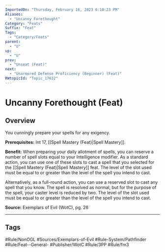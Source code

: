 ```yaml
---
ImportedOn: "Thursday, February 16, 2023 6:10:23 PM"
Aliases:
  - "Uncanny Forethought"
Category: "Feats"
Suffix: "Feat"
Tags:
  - "Category/Feats"
parent:
  - "U"
up:
  - "U"
prev:
  - "Unseat (Feat)"
next:
  - "Unarmored Defense Proficiency (Beginner) (Feat)"
RWtopicId: "Topic_17632"
---
```

# Uncanny Forethought (Feat)
## Overview
You cunningly prepare your spells for any exigency.

**Prerequisites:** Int 17, [[Spell Mastery (Feat)|Spell Mastery]].

**Benefit:** When preparing your daily allotment of spells, you can reserve a number of spell slots equal to your Intelligence modifier. As a standard action, you can use one of these slots to cast a spell that you selected for the [[Spell Mastery (Feat)|Spell Mastery]] feat. The level of the slot used must be equal to or greater than the level of the spell you intend to cast.

Alternatively, as a full-round action, you can use a reserved slot to cast any spell that you know. The spell is resolved as normal, but for the purpose of the spell, your caster level is reduced by two. The level of the slot used must be equal to or greater than the level of the spell you intend to cast.

**Source:** Exemplars of Evil (WotC), pg. 26


---
## Tags
#Rule/NonOGL #Sources/Exemplars-of-Evil #Rule-System/Pathfinder #Rule/Feat--General- #Publisher/WotC #Rule/3PP #Rule/fm3

